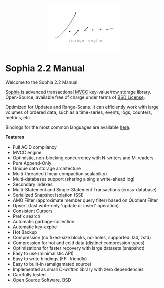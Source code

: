 
<p align="center">
	<img src="sophia.png" />
<p>

# Sophia 2.2 Manual

Welcome to the Sophia 2.2 Manual.

[Sophia](http://sophia.systems) is advanced transactional [MVCC](http://en.wikipedia.org/wiki/Multiversion_concurrency_control)
key-value/row storage library. Open-Source, available free of charge under terms of [BSD License](tutorial/license.md).

Optimized for Updates and Range-Scans. It can efficiently work with large volumes of ordered data,
such as a time-series, events, logs, counters, metrics, etc.

Bindings for the most common languages are available [here](http://sophia.systems/drivers.html).

**Features**

* Full ACID compliancy
* MVCC engine
* Optimistic, non-blocking concurrency with N-writers and M-readers
* Pure Append-Only
* Unique data storage architecture
* Multi-threaded (linear compaction scalability)
* Multi-databases support (sharing a single write-ahead log)
* Secondary indexes
* Multi-Statement and Single-Statement Transactions (cross-database)
* Serialized Snapshot Isolation (SSI)
* AMQ Filter (approximate member query filter) based on Quotient Filter
* Upsert (fast write-only 'update or insert' operation)
* Consistent Cursors
* Prefix search
* Automatic garbage-collection
* Automatic key-expire
* Hot Backup
* Compression (no fixed-size blocks, no-holes, supported: lz4, zstd)
* Compression for hot and cold data (distinct compression types)
* Optimizations for faster recovery with large datasets (snapshot)
* Easy to use (minimalistic API)
* Easy to write bindings (FFI-friendly)
* Easy to built-in (amalgamated source)
* Implemented as small *C-written* library with zero dependencies
* Carefully tested
* Open Source Software, BSD

